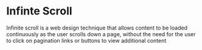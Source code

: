 # Infinte Scroll
Infinite scroll is a web design technique that allows content to be loaded continuously as the user scrolls down a page, without the need for the user to click on pagination links or buttons to view additional content

